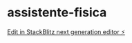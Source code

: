 # assistente-fisica

[Edit in StackBlitz next generation editor ⚡️](https://stackblitz.com/~/github.com/viniciusacastro/assistente-fisica)